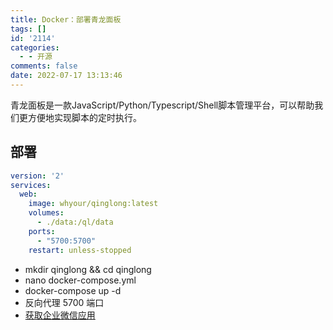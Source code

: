 ```yaml
---
title: Docker：部署青龙面板
tags: []
id: '2114'
categories:
  - - 开源
comments: false
date: 2022-07-17 13:13:46
---
```


青龙面板是一款JavaScript/Python/Typescript/Shell脚本管理平台，可以帮助我们更方便地实现脚本的定时执行。

## 部署

```yml
version: '2'
services:
  web:
    image: whyour/qinglong:latest
    volumes:
      - ./data:/ql/data
    ports:
      - "5700:5700"
    restart: unless-stopped
```

*   mkdir qinglong && cd qinglong
*   nano docker-compose.yml
*   docker-compose up -d
*   反向代理 5700 端口
*   [获取企业微信应用](https://limour.top/1508.html)